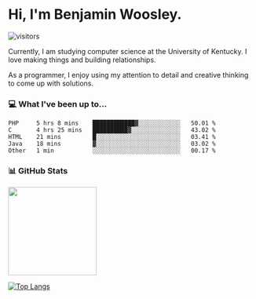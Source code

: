 # Hi, I'm **Benjamin Woosley**. 
![visitors](https://visitor-badge.glitch.me/badge?page_id=bdw271.bdw271)

Currently, I am studying computer science at the University of Kentucky. I love making things and building relationships.

As a programmer, I enjoy using my attention to detail and creative thinking to come up with solutions.

### 💻 What I've been up to...
<!--START_SECTION:waka-->
```text
PHP     5 hrs 8 mins    ████████████▓░░░░░░░░░░░░   50.01 % 
C       4 hrs 25 mins   ██████████▓░░░░░░░░░░░░░░   43.02 % 
HTML    21 mins         █░░░░░░░░░░░░░░░░░░░░░░░░   03.41 % 
Java    18 mins         ▓░░░░░░░░░░░░░░░░░░░░░░░░   03.02 % 
Other   1 min           ░░░░░░░░░░░░░░░░░░░░░░░░░   00.17 % 
```
<!--END_SECTION:waka-->

### 📊 GitHub Stats

<img height="180em" src="https://github-readme-stats.vercel.app/api?username=bdw271&show_icons=true&hide_border=true&&count_private=true&include_all_commits=true" />

[![Top Langs](https://github-readme-stats.vercel.app/api/top-langs/?username=bdw271)](https://github.com/anuraghazra/github-readme-stats)
